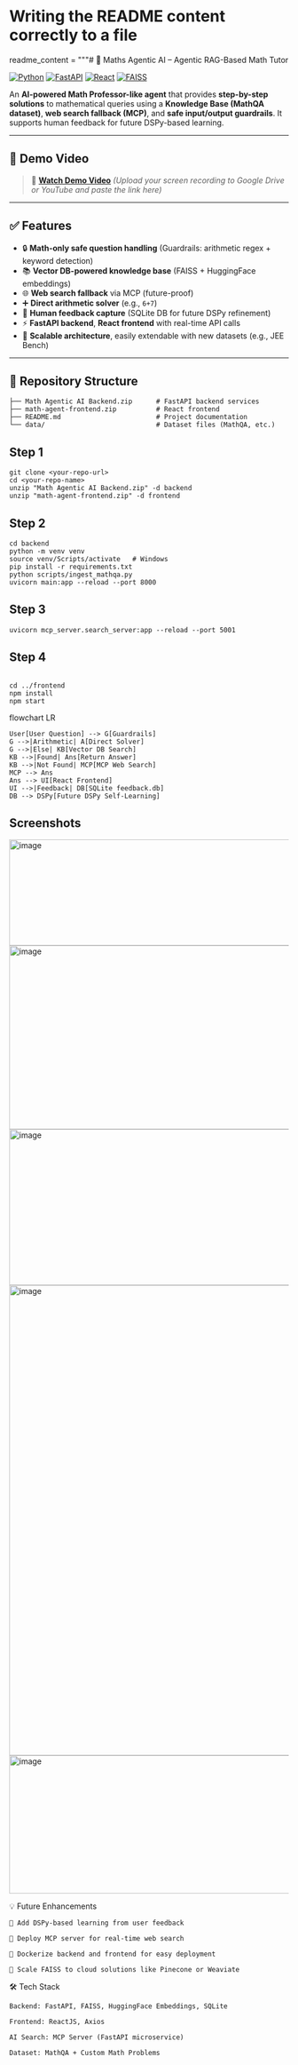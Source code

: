 # Writing the README content correctly to a file

readme_content = """# 🧮 Maths Agentic AI – Agentic RAG-Based Math Tutor

[![Python](https://img.shields.io/badge/Python-3.11-blue)]()
[![FastAPI](https://img.shields.io/badge/FastAPI-Backend-green)]()
[![React](https://img.shields.io/badge/React-Frontend-blue)]()
[![FAISS](https://img.shields.io/badge/FAISS-VectorDB-orange)]()

An **AI-powered Math Professor-like agent** that provides **step-by-step solutions** to mathematical queries using a **Knowledge Base (MathQA dataset)**, **web search fallback (MCP)**, and **safe input/output guardrails**. It supports human feedback for future DSPy-based learning.

---

## 🎥 Demo Video

> 📌 [**Watch Demo Video**](https://drive.google.com/file/d/1L7DV06kCmatxfUukYC782zgeeqaxlhA-/view?usp=sharing) *(Upload your screen recording to Google Drive or YouTube and paste the link here)*

---

## ✅ Features

- 🔒 **Math-only safe question handling** (Guardrails: arithmetic regex + keyword detection)
- 📚 **Vector DB-powered knowledge base** (FAISS + HuggingFace embeddings)
- 🌐 **Web search fallback** via MCP (future-proof)
- ➕ **Direct arithmetic solver** (e.g., `6+7`)
- 📝 **Human feedback capture** (SQLite DB for future DSPy refinement)
- ⚡ **FastAPI backend**, **React frontend** with real-time API calls
- 🔄 **Scalable architecture**, easily extendable with new datasets (e.g., JEE Bench)

---

## 📂 Repository Structure

```plaintext
├── Math Agentic AI Backend.zip      # FastAPI backend services
├── math-agent-frontend.zip          # React frontend
├── README.md                        # Project documentation
└── data/                            # Dataset files (MathQA, etc.)
```
## Step 1
```plaintext
git clone <your-repo-url>
cd <your-repo-name>
unzip "Math Agentic AI Backend.zip" -d backend
unzip "math-agent-frontend.zip" -d frontend
```

## Step 2
```plaintext
cd backend
python -m venv venv
source venv/Scripts/activate   # Windows
pip install -r requirements.txt
python scripts/ingest_mathqa.py
uvicorn main:app --reload --port 8000
```

## Step 3
```plaintext
uvicorn mcp_server.search_server:app --reload --port 5001
```
## Step 4
```plaintext

cd ../frontend
npm install
npm start
```
flowchart LR
```plaintext
User[User Question] --> G[Guardrails]
G -->|Arithmetic| A[Direct Solver]
G -->|Else| KB[Vector DB Search]
KB -->|Found| Ans[Return Answer]
KB -->|Not Found| MCP[MCP Web Search]
MCP --> Ans
Ans --> UI[React Frontend]
UI -->|Feedback| DB[SQLite feedback.db]
DB --> DSPy[Future DSPy Self-Learning]
```
Screenshots
--------------
<img width="975" height="191" alt="image" src="https://github.com/user-attachments/assets/0be2b475-5d7f-4566-b258-b7aa9808e388" />
<img width="1257" height="331" alt="image" src="https://github.com/user-attachments/assets/d42027d4-cb93-4f3c-88b2-f611c8c40413" />
<img width="1198" height="281" alt="image" src="https://github.com/user-attachments/assets/efaf8bd0-32ce-4d07-97c7-67a31a810ad7" />
<img width="1394" height="847" alt="image" src="https://github.com/user-attachments/assets/d79f0ad2-9d9e-4f7b-b720-5880d25a67bb" />
<img width="1280" height="249" alt="image" src="https://github.com/user-attachments/assets/731fbc50-a85e-40c9-a9b8-f6e8ebcfc11f" />

💡 Future Enhancements
```plaintext
🔹 Add DSPy-based learning from user feedback

🔹 Deploy MCP server for real-time web search

🔹 Dockerize backend and frontend for easy deployment

🔹 Scale FAISS to cloud solutions like Pinecone or Weaviate

```
🛠 Tech Stack
```plaintext
Backend: FastAPI, FAISS, HuggingFace Embeddings, SQLite

Frontend: ReactJS, Axios

AI Search: MCP Server (FastAPI microservice)

Dataset: MathQA + Custom Math Problems
```
